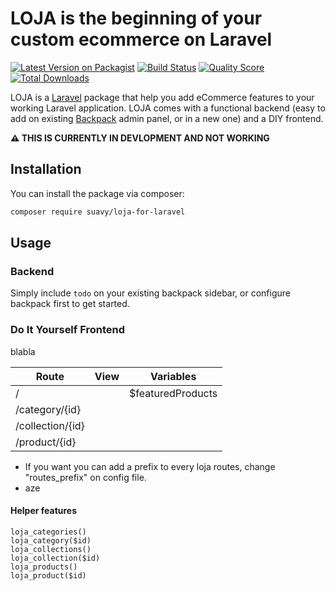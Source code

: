 # LOJA is the beginning of your custom ecommerce on Laravel

[![Latest Version on Packagist](https://img.shields.io/packagist/v/suavy/loja-for-laravel.svg?style=flat-square)](https://packagist.org/packages/suavy/loja-for-laravel)
[![Build Status](https://img.shields.io/travis/suavy/loja-for-laravel/master.svg?style=flat-square)](https://travis-ci.org/suavy/loja-for-laravel)
[![Quality Score](https://img.shields.io/scrutinizer/g/suavy/loja-for-laravel.svg?style=flat-square)](https://scrutinizer-ci.com/g/suavy/loja-for-laravel)
[![Total Downloads](https://img.shields.io/packagist/dt/suavy/loja-for-laravel.svg?style=flat-square)](https://packagist.org/packages/suavy/loja-for-laravel)

LOJA is a [Laravel](https://laravel.com/) package that help you add eCommerce features to your working Laravel application. LOJA comes with a functional backend (easy to add on existing [Backpack](https://backpackforlaravel.com/) admin panel, or in a new one) and a DIY frontend.

__:warning: THIS IS CURRENTLY IN DEVLOPMENT AND NOT WORKING__

## Installation

You can install the package via composer:

```bash
composer require suavy/loja-for-laravel
```

## Usage

### Backend
Simply include ``todo`` on your existing backpack sidebar, or configure backpack first to get started.

### Do It Yourself Frontend

blabla

| Route | View | Variables |
|---|---|---|
| / |  | $featuredProducts |
| /category/{id} |  |  |
| /collection/{id} |  |  |
| /product/{id} |  |  |

- If you want you can add a prefix to every loja routes, change "routes_prefix" on config file.
- aze

#### Helper features
```
loja_categories()
loja_category($id)
loja_collections()
loja_collection($id)
loja_products()
loja_product($id)
```
